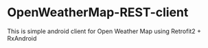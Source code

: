 # OpenWeatherMap-REST-client
This is simple android client for Open Weather Map using Retrofit2 + RxAndroid
